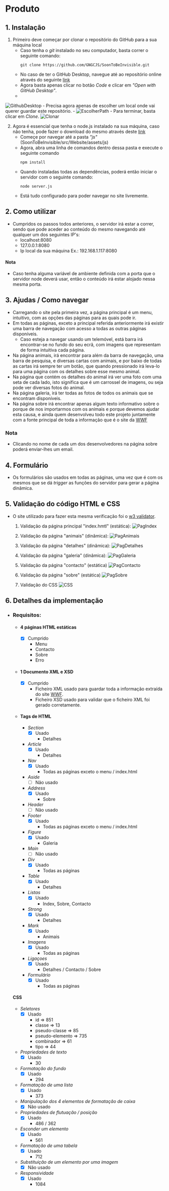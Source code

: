 # Produto

## 1. Instalação
1. Primeiro deve começar por clonar o repositório do GitHub para a sua máquina local
	- Caso tenha o _git_ instalado no seu computador, basta correr o seguinte comando:
		```
		git clone https://github.com/GNGCJS/SoonToBeInvisible.git
		```
	- No caso de ter o GitHub Desktop, navegue até ao repositório online através do seguinte [link](https://github.com/GNGCJS/SoonToBeInvisible)
	- Agora basta apenas clicar no botão _Code_ e clicar em _"Open with GitHub Desktop"_.
	- 
![GithubDesktop](https://i.imgur.com/yRoTRVT.png)
	- Precisa agora apenas de escolher um local onde vai querer guardar este repositório.
	- 
![EscolherPath](https://i.imgur.com/jUB25eH.png)
	- Para terminar, basta clicar em _Clone_.
![Clonar](https://i.imgur.com/oheic1a.png)

2. Agora é essencial que tenha o node.js instalado na sua máquina, caso não tenha, pode fazer o download do mesmo através deste [link](https://nodejs.org/en/)
	- Começe por navegar até a pasta _"js"_ (SoonToBeInvisible/src/Website/assets/js)
	- Agora, abra uma linha de comandos dentro dessa pasta e execute o seguinte comando
		```
		npm install
		```
	- Quando instaladas todas as dependências, poderá então iniciar o servidor com o seguinte comando:
		```
		node server.js
		```
	- Está tudo configurado para poder navegar no site livremente.
   
## 2. Como utilizar
- Cumpridos os passos todos anteriores, o servidor irá estar a correr, sendo que pode aceder ao conteúdo do mesmo navegando até qualquer um dos seguintes IP's:
	- localhost:8080
	- 127.0.0.1:8080
	- Ip local da sua máquina Ex.: 192.168.1.117:8080
#### Nota
- Caso tenha alguma variável de ambiente definida com a porta que o servidor node deverá usar, então o conteúdo irá estar alojado nessa mesma porta.

## 3. Ajudas / Como navegar
- Carregando o site pela primeira vez, a página principal é um menu, intuitivo, com as opções das páginas para as quais pode ir.
- Em todas as páginas, exceto a principal referida anteriormente irá existir uma barra de navegação com acesso a todas as outras páginas disponíveis.
	- Caso esteja a navegar usando um telemóvel, está barra irá encontrar-se no fundo do seu ecrã, com imagens que representam de forma intuitiva cada página.
- Na página animais, irá encontrar para além da barra de navegação, uma barra de pesquisa, e diversas cartas com animais, e por baixo de todas as cartas irá sempre ter um botão, que quando pressionado irá leva-lo para uma página com os detalhes sobre esse mesmo animal.
- Na página que contém os detalhes do animal irá ver uma foto com uma seta de cada lado, isto significa que é um carrossel de imagens, ou seja pode ver diversas fotos do animal.
- Na página galeria, irá ter todas as fotos de todos os animais que se encontram disponíveis.
- Na página sobre irá encontrar apenas algum texto informativo sobre o porque de nos importarmos com os animais e porque devemos ajudar esta causa, e ainda quem desenvolveu todo este projeto juntamente com a fonte principal de toda a informação que é o site da [WWF](https://www.worldwildlife.org/species/directory)
### Nota
- Clicando no nome de cada um dos desenvolvedores na página sobre poderá enviar-lhes um email.

## 4. Formulário
- Os formulários são usados em todas as páginas, uma vez que é com os mesmos que se dá _trigger_ as funções do servidor para gerar a página dinâmica.

## 5. Validação do código HTML e CSS
- O site utilizado para fazer esta mesma verificação foi o [w3 validator](https://validator.w3.org/#validate_by_input).

	1. Validação da página principal "index.hmtl" (estática):
	![PagIndex](https://i.imgur.com/n26MKdf.png)
	
	2. Validação da página "animais" (dinâmica):
	![PagAnimais](https://i.imgur.com/0RVOGjB.png)
	
	3. Validação da página "detalhes" (dinâmica):
	![PagDetalhes](https://i.imgur.com/Fxvrubo.png)
	
	4. Validação da página "galeria" (dinâmica):
	![PagGaleria](https://i.imgur.com/bhZoeoU.png)
	
	5. Validação da página "contacto" (estática)
	![PagContacto](https://i.imgur.com/gupgWTZ.png)
	
	6. Validação da página "sobre" (estática)
	![PagSobre](https://i.imgur.com/W20EeyA.png)
	
	7. Validação do CSS
	![CSS](https://i.imgur.com/gmbEH2P.png)
	
## 6. Detalhes da implementação
- ### Requisitos:
	- #### 4 páginas HTML estáticas
		- [x] Cumprido
			- Menu
			- Contacto
			- Sobre
			- Erro
	- #### 1 Documento XML e XSD
		- [x] Cumprido
			- Ficheiro XML usado para guardar toda a informação extraída do site [WWF](https://www.worldwildlife.org/species/directory).
			- Ficheiro XSD usado para validar que o ficheiro XML foi gerado corretamente.
	- #### Tags de HTML
		- _Section_
			- [x] Usado
				-  Detalhes
		- _Article_
			- [x] Usado
				- Detalhes
		- _Nav_
			- [x] Usado
				- Todas as páginas exceto o menu / index.html
		- _Aside_
			- [ ] Não usado
		- _Address_
			- [x] Usado
				- Sobre
		- _Header_
			- [ ] Não usado
		- _Footer_
			- [x] Usado
				- Todas as páginas exceto o menu / index.html
		- _Figure_
			- [x] Usado
				- Galeria
		- _Main_
			- [ ] Não usado
		- _Div_
			- [x] Usado
				- Todas as páginas
		- _Table_
			- [x] Usado
				- Detalhes
		- _Listas_
			- [x] Usado
				- Index, Sobre, Contacto
		- _Strong_ 
			- [x] Usado
				- Detalhes
		- _Mark_
			- [x] Usado
				- Animais
		- _Imagens_
			- [x] Usado
				- Todas as páginas
		- _Ligaçoes_
			- [x] Usado
				- Detalhes / Contacto / Sobre 
		- _Formulário_
			- [x] Usado
				- Todas as páginas
		
	#### CSS
	- _Seletores_
		- [x] Usado
			- id => 851
			- classe => 13
			- pseudo-classe => 85
			- pseudo-elemento => 735
			- combinador => 61
			- tipo => 44
	- _Propriedades de texto_
		- [x] Usado
			- 30
	- _Formatação do fundo_
		- [x] Usado
			- 294
	- _Formatação de uma lista_
		- [x] Usado
			- 373
	- _Manipulação dos 4 elementos de formatação de caixa_
		- [x] Não usado
	- _Propriedades de flutuação / posição_
		- [x] Usado
			- 486 / 362
	- _Esconder um elemento_
		- [x] Usado
			- 561
	- _Formatação de uma tabela_
		- [x] Usado
			- 712
	- _Substituição de um elemento por uma imagem_
		- [x] Não usado
	- _Responsividade_
		- [x] Usado
			- 1084